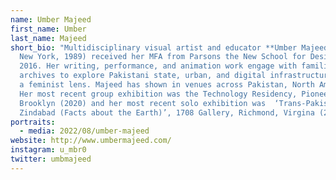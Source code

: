 ```yaml
---
name: Umber Majeed
first_name: Umber
last_name: Majeed
short_bio: "Multidisciplinary visual artist and educator **Umber Majeed** (b.
  New York, 1989) received her MFA from Parsons the New School for Design in
  2016. Her writing, performance, and animation work engage with familial
  archives to explore Pakistani state, urban, and digital infrastructure through
  a feminist lens. Majeed has shown in venues across Pakistan, North America.
  Her most recent group exhibition was the Technology Residency, Pioneer Works,
  Brooklyn (2020) and her most recent solo exhibition was  ‘Trans-Pakistan
  Zindabad (Facts about the Earth)’, 1708 Gallery, Richmond, Virgina (2021). "
portraits:
  - media: 2022/08/umber-majeed
website: http://www.umbermajeed.com/
instagram: u_mbr0
twitter: umbmajeed
---
```

